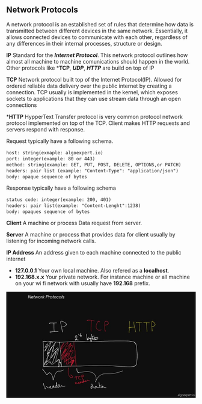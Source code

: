 ## Network Protocols


A network protocol is an established set of rules that determine how data is transmitted between different devices in the same network. Essentially, it allows connected devices to communicate with each other, regardless of any differences in their internal processes, structure or design.

**IP** Standard for the ***Internet Protocol***. This network protocol outlines how almost all machine to machine comunications should happen in the world. Other protocols like ***TCP**, ***UDP***, ***HTTP***
are build on top of IP


**TCP** Network protocol built top of the Internet Protocol(IP). Allowed for ordered reliable data delivery over the public internet by creating a connection.
TCP usually is implemented in the kernel, which exposes sockets to applications that they can use stream data through an open connections

***HTTP** HypperText Transfer protocol is very common protocol network protocol implemented on top of the TCP. Client makes HTTP requests and servers respond with response. 

Request typically have a following schema.
````
host: string(exmaple: algoexpert.io)
port: integer(example: 80 or 443)
method: string(example: GET, PUT, POST, DELETE, OPTIONS,or PATCH)
headers: pair list (example: "Content-Type": "application/json")
body: opaque sequence of bytes
````

Response typically have a following schema

````
status code: integer(example: 200, 401)
headers: pair list(example: "Content-Lenght":1238)
body: opaques sequence of bytes
````

**Client** A machine or process Data request from server.

**Server** A machine or process that provides data for client usually by listening for incoming network calls.

**IP Address** An address given to each machine connected to the public internet

* **127.0.0.1**  Your own local machine. Also refered as a **localhost**.
* **192.168.x.x** Your private network. For instance machine or all machine on your wi fi network with usually have **192.168** prefix.

<img src="https://github.com/ishifoev/CodeChalenge-JS/blob/main/Round1/day-4/network-protocols.jpg?raw=true"/>